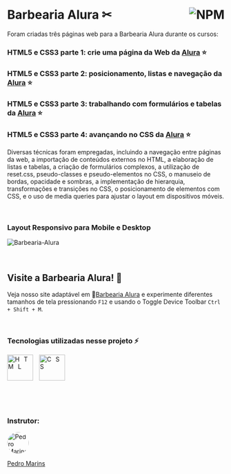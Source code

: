 # Barbearia Alura ✂ <a href="https://github.com/Rodolfo-Sampaio/Barbearia-Alura/blob/main/LICENSE"><img src="https://img.shields.io/npm/l/react" alt="NPM" align="right"></a>

Foram criadas três páginas web para a Barbearia Alura durante os cursos:
### HTML5 e CSS3 parte 1: crie uma página da Web da [Alura](https://cursos.alura.com.br/course/html5-css3-primeiros-passos) ⭐
### HTML5 e CSS3 parte 2: posicionamento, listas e navegação da [Alura](https://cursos.alura.com.br/course/html5-css3-posicionamento-listas-navegacao) ⭐
### HTML5 e CSS3 parte 3: trabalhando com formulários e tabelas da [Alura](https://cursos.alura.com.br/course/html5-css3-formularios-tabelas) ⭐
### HTML5 e CSS3 parte 4: avançando no CSS da [Alura](https://cursos.alura.com.br/course/html5-css3-avancando-css) ⭐
Diversas técnicas foram empregadas, incluindo a navegação entre páginas da web, a importação de conteúdos externos no HTML, a elaboração de listas e tabelas, a criação de formulários complexos, a utilização de reset.css, pseudo-classes e pseudo-elementos no CSS, o manuseio de bordas, opacidade e sombras, a implementação de hierarquia, transformações e transições no CSS, o posicionamento de elementos com CSS, e o uso de media queries para ajustar o layout em dispositivos móveis.

<br>

### Layout Responsivo para Mobile e Desktop
![Barbearia-Alura](https://github.com/Rodolfo-Sampaio/Barbearia-Alura/assets/96917363/871b3515-039f-4934-a8c0-954934a38e93)


<br>

##  Visite a Barbearia Alura! 👀

Veja nosso site adaptável em 🚩[Barbearia Alura](https://barbearia-alura-rodolfo-sampaio.vercel.app/contato.html) e experimente diferentes tamanhos de tela pressionando `F12` e usando o Toggle Device Toolbar `Ctrl + Shift + M`.



<br>

### Tecnologias utilizadas nesse projeto ⚡
<span style="letter-spacing: 10px">
   <img src="https://skillicons.dev/icons?i=html" title="HTML" width="60px"/>
   <img src="https://skillicons.dev/icons?i=css" title="CSS" width="60px"/>
</span>

#

<br>

### Instrutor:

<a href="https://github.com/pedromarins">
  <img src="https://avatars.githubusercontent.com/u/215004?v=4" alt="Pedro Marins" style="border-radius: 50%; width: 50px; height: 50px;">
</a>

[Pedro Marins](https://github.com/pedromarins)